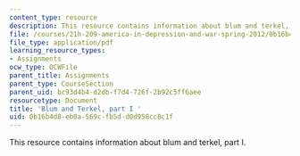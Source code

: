 ```yaml
---
content_type: resource
description: This resource contains information about blum and terkel, part I.
file: /courses/21h-209-america-in-depression-and-war-spring-2012/0b16b4d8eb0a569cfb5dd0d958cc8c1f_MIT21H_209S12_terkel1.pdf
file_type: application/pdf
learning_resource_types:
- Assignments
ocw_type: OCWFile
parent_title: Assignments
parent_type: CourseSection
parent_uid: bc93d4b4-d2db-f7d4-726f-2b92c5ff6aee
resourcetype: Document
title: 'Blum and Terkel, part I '
uid: 0b16b4d8-eb0a-569c-fb5d-d0d958cc8c1f
---
```

This resource contains information about blum and terkel, part I.

